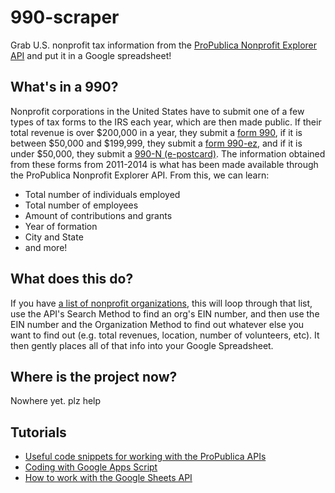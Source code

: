 # 990-scraper
Grab U.S. nonprofit tax information from the [ProPublica Nonprofit Explorer API](https://projects.propublica.org/nonprofits/api) and put it in a Google spreadsheet!

## What's in a 990?
Nonprofit corporations in the United States have to submit one of a few types of tax forms to the IRS each year, which are then made public. If their total revenue is over $200,000 in a year, they submit a [form 990](https://www.irs.gov/pub/irs-pdf/f990.pdf), if it is between $50,000 and $199,999, they submit a [form 990-ez](https://www.irs.gov/pub/irs-pdf/f990ez.pdf), and if it is under $50,000, they submit a [990-N (e-postcard)](https://www.irs.gov/charities-non-profits/annual-electronic-notice-form-990-n-for-small-organizations-what-to-report). The information obtained from these forms from 2011-2014 is what has been made available through the ProPublica Nonprofit Explorer API. From this, we can learn:
- Total number of individuals employed
- Total number of employees
- Amount of contributions and grants
- Year of formation
- City and State
- and more!

## What does this do?
If you have [a list of nonprofit organizations](https://docs.google.com/spreadsheets/d/1jwM-cYI1Ep9ZjNxGDjJXjqNkYA-f1ViyAH-Bv1tLvV4/edit#gid=0), this will loop through that list, use the API's Search Method to find an org's EIN number, and then use the EIN number and the Organization Method to find out whatever else you want to find out (e.g. total revenues, location, number of volunteers, etc). It then gently places all of that info into your Google Spreadsheet. 

## Where is the project now?
Nowhere yet. plz help

## Tutorials
- [Useful code snippets for working with the ProPublica APIs](https://www.propublica.org/nerds/item/useful-gists)
- [Coding with Google Apps Script](http://www.benlcollins.com/spreadsheets/starting-gas/)
- [How to work with the Google Sheets API](https://developers.google.com/sheets/)


